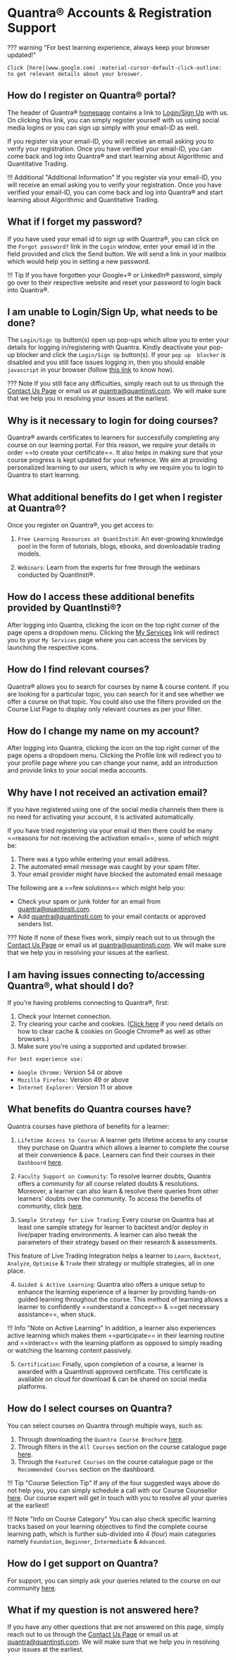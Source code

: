 # Quantra® Accounts & Registration Support

??? warning "For best learning experience, always keep your browser updated!"

    Click [here](www.google.com) :material-cursor-default-click-outline: to get relevant details about your broswer. 

## How do I register on Quantra® portal?

The header of Quantra® [homepage](https://quantra.quantinsti.com) contains 
a link to [Login/Sign Up](https://accounts.quantinsti.com/account?platform=quantra&isLogin=false&isPopUp=false&redirect=https%3A%2F%2Fquantra.quantinsti.com%2FloginRedirectSSO%2F%3FredirectUrl%3Dhttps%253A%252F%252Fquantra.quantinsti.com%252F#) 
with us. On clicking this link, you can simply register yourself with us using 
social media logins or you can sign up simply with your email-ID as well.

If you register via your email-ID, you will receive 
an email asking you to verify your registration. Once you have verified your 
email-ID, you can come back and log into Quantra® and start learning about 
Algorithmic and Quantitative Trading.

!!! Additional "Additional Information"
    If you register via your email-ID, you will receive an email asking you to verify your registration. Once you have verified your 
    email-ID, you can come back and log into Quantra® and start learning about 
    Algorithmic and Quantitative Trading.

## What if I forget my password?

If you have used your email id to sign up with Quantra®, you can click on 
the `Forgot password?` link in the `Login` window, enter your email id in 
the field provided and click the Send button. We will send a link in your 
mailbox which would help you in setting a new password. 

!!! Tip
    If you have forgotten your Google+® or LinkedIn® password, simply go over to their 
    respective website and reset your password to login back into Quantra®.

## I am unable to Login/Sign Up, what needs to be done?

The `Login/Sign Up` button(s) open up pop-ups which allow you to enter 
your details for logging in/registering with Quantra. Kindly deactivate 
your pop-up blocker and click the `Login/Sign Up` button(s). If your `pop up 
blocker` is disabled and you still face issues logging in, then you should 
enable `javascript` in your browser (follow [this link](https://support.google.com/adsense/answer/12654?hl=en) to know how). 

??? Note
    If you still face any difficulties, simply reach out to us through the 
    [Contact Us Page](https://www.quantinsti.com/contact-us) or email us at [quantra@quantinsti.com](quantra@quantinsti.com). 
    We will make sure that we help you in resolving your issues at the earliest.

## Why is it necessary to login for doing courses?

Quantra® awards certificates to learners for successfully completing any 
course on our learning portal. For this reason, we require your details in 
order ==to create your certificate==. It also helps in making sure that your 
course progress is kept updated for your reference. We aim at providing 
personalized learning to our users, which is why we require you to login to 
Quantra to start learning.

## What additional benefits do I get when I register at Quantra®?

Once you register on Quantra®, you get access to:

1. `Free Learning Resources at QuantInsti®`: An ever-growing knowledge 
pool in the form of tutorials, blogs, ebooks, and downloadable trading 
models.

2. `Webinars`: Learn from the experts for free through the webinars conducted 
by QuantInsti®.

## How do I access these additional benefits provided by QuantInsti®?

After logging into Quantra, clicking the icon on the top right corner of 
the page opens a dropdown menu. Clicking the [My Services](https://accounts.quantinsti.com/services) link will 
redirect you to your `My Services` page where you can access the services 
by launching the respective icons.

## How do I find relevant courses?

Quantra® allows you to search for courses by name & course content. If 
you are looking for a particular topic, you can search for it and see 
whether we offer a course on that topic. You could also use the filters 
provided on the Course List Page to display only relevant courses as per 
your filter.

## How do I change my name on my account?

After logging into Quantra, clicking the icon on the top right corner of 
the page opens a dropdown menu. Clicking the Profile link will redirect you 
to your profile page where you can change your name, add an introduction 
and provide links to your social media accounts.

## Why have I not received an activation email?

If you have registered using one of the social media channels then there 
is no need for activating your account, it is activated automatically. 

If you have tried registering via your email id then there could be many 
==reasons for not receiving the activation email==, some of which might be:

1. There was a typo while entering your email address.
2. The automated email message was caught by your spam filter.
3. Your email provider might have blocked the automated email message

The following are a ==few solutions== which might help you:

* Check your spam or junk folder for an email from [quantra@quantinsti.com](quantra@quantinsti.com).
* Add [quantra@quantinsti.com](quantra@quantinsti.com) to your email contacts or approved senders 
list.

??? Note
    If none of these fixes work, simply reach out to us through the 
    [Contact Us Page](https://www.quantinsti.com/contact-us) or email us at [quantra@quantinsti.com](quantra@quantinsti.com). 
    We will make sure that we help you in resolving your issues at the earliest.

## I am having issues connecting to/accessing Quantra®, what should I do?

If you're having problems connecting to Quantra®, first:

1. Check your Internet connection.
2. Try clearing your cache and cookies.
([Click here](https://support.google.com/accounts/answer/32050?hl=en) if 
you need details on how to clear cache & cookies on Google Chrome® as well as other 
browsers.)
3. Make sure you're using a supported and updated browser. 

`For best experience use:`
 
* `Google Chrome:` Version 54 or above 
* `Mozilla Firefox:` Version 49 or above
* `Internet Explorer:` Version 11 or above 

## What benefits do Quantra courses have?

Quantra courses have plethora of benefits for a learner:

1. `Lifetime Access to Course`: A learner gets lifetime access to any course
they purchase on Quantra which allows a learner to complete the course 
at their convenience & pace. Learners can find their courses in their 
`Dashboard` [here](https://quantra.quantinsti.com/dashboard).

2. `Faculty Support on Community`: To resolve learner doubts, Quantra offers
a community for all course related doubts & resolutions. Moreover, a learner
can also learn & resolve there queries from other learners' doubts over the community. 
To access the benefits of community, click [here](https://quantra.quantinsti.com/community).

3. `Sample Strategy for Live Trading`: Every course on Quantra has at least one sample strategy
for learner to backtest and/or deploy in live/paper trading environments. A
learner can also tweak the parameters of their strategy based on their research
& assessments.

This feature of Live Trading Integration helps a learner to `Learn`, `Backtest`,
`Analyze`, `Optimise` & `Trade` their strategy or multiple strategies, all in one place.

4. `Guided & Active Learning`: Quantra also offers a unique setup to enhance
the learning experience of a learner by providing hands-on guided learning 
throughout the course. This method of learning allows a learner to confidently
==understand a concept== & ==get necessary assistance==, when stuck. 

!!! Info "Note on Active Learning"
    In addition, a learner also experiences active learning which makes them 
    ==participate== in their learning routine and ==interact== with the learning platform
    as opposed to simply reading or watching the learning content passively. 

5. `Certification`: Finally, upon completion of a course, a learner is awarded
with a QuantInsti approved certificate. This certificate is available on cloud
for download & can be shared on social media platforms. 

## How do I select courses on Quantra?

You can select courses on Quantra through multiple ways, such as:

1. Through downloading the `Quantra Course Brochure` 
[here](www.google.com).
2. Through filters in the `All Courses` section on the course catalogue 
page [here](www.quantra.quantinsti.com/courses).
3. Through the `Featured Courses` on the course catalogue page or the 
`Recommended Courses` section on the dashboard.

!!! Tip "Course Selection Tip"
    If any of the four suggested ways above do not help you, you can 
    simply schedule a call with our Course Counsellor 
    [here](https://calendly.com/quantra/select-a-course?month=2022-02). 
    Our course expert will get in touch with you to resolve all your 
    queries at the earliest!

!!! Note "Info on Course Category"
    You can also check specific learning tracks based on your learning
    objectives to find the complete course learning path, which is further 
    sub-divided into 4 (four) main categories namely `Foundation`, `Beginner`, `Intermediate` 
    & `Advanced`. 

## How do I get support on Quantra?

For support, you can simply ask your queries related to the course on our 
community [here](https://quantra.quantinsti.com/community).

## What if my question is not answered here?

If you have any other questions that are not answered on this page, simply reach out to us through the 
[Contact Us Page](https://www.quantinsti.com/contact-us) or email us at [quantra@quantinsti.com](quantra@quantinsti.com). 
We will make sure that we help you in resolving your issues at the earliest.
    